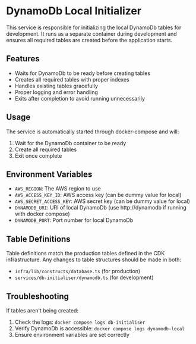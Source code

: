 # DynamoDb Local Initializer

This service is responsible for initializing the local DynamoDb tables for development. It runs as a separate container during development and ensures all required tables are created before the application starts.

## Features

- Waits for DynamoDb to be ready before creating tables
- Creates all required tables with proper indexes
- Handles existing tables gracefully
- Proper logging and error handling
- Exits after completion to avoid running unnecessarily

## Usage

The service is automatically started through docker-compose and will:

1. Wait for the DynamoDb container to be ready
2. Create all required tables
3. Exit once complete

## Environment Variables

- `AWS_REGION`: The AWS region to use
- `AWS_ACCESS_KEY_ID`: AWS access key (can be dummy value for local)
- `AWS_SECRET_ACCESS_KEY`: AWS secret key (can be dummy value for local)
- `DYNAMODB_URI`: URI of local DynamoDb (use http://dynamodb if running with docker compose)
- `DYNAMODB_PORT`: Port number for local DynamoDb

## Table Definitions

Table definitions match the production tables defined in the CDK infrastructure. Any changes to table structures should be made in both:

- `infra/lib/constructs/database.ts` (for production)
- `services/db-initialiser/dynamodb.ts` (for development)

## Troubleshooting

If tables aren't being created:

1. Check the logs: `docker compose logs db-initialiser`
2. Verify DynamoDb is accessible: `docker compose logs dynamodb-local`
3. Ensure environment variables are set correctly
